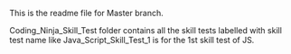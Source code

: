 This is the readme file for Master branch.

Coding_Ninja_Skill_Test folder contains all the skill tests labelled with skill test name like Java_Script_Skill_Test_1 is for the 1st skill test of JS.
